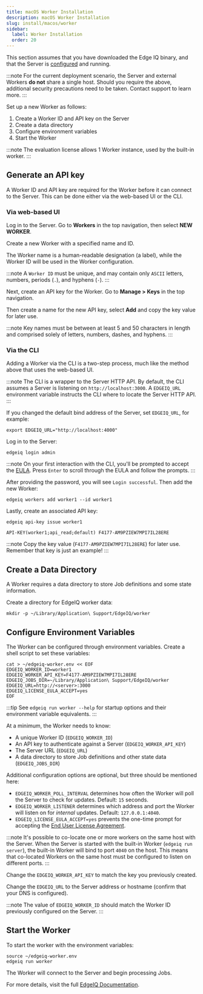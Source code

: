 ```yaml
---
title: macOS Worker Installation
description: macOS Worker Installation
slug: install/macos/worker
sidebar:
  label: Worker Installation
  order: 20
---
```


This section assumes that you have downloaded the Edge IQ binary, and that the Server is [configured](../server) and running.

:::note
For the current deployment scenario, the Server and external Workers **do not** share a single host.
Should you require the above, additional security precautions need to be taken. Contact support to learn more.
:::

Set up a new Worker as follows:

1. Create a Worker ID and API key on the Server
2. Create a data directory
3. Configure environment variables
4. Start the Worker

:::note
The evaluation license allows 1 Worker instance, used by the built-in worker.
:::

## Generate an API key

A Worker ID and API key are required for the Worker before it can connect to the Server. This can be done either via the web-based UI or the CLI.

### Via web-based UI

Log in to the Server. Go to **Workers** in the top navigation, then select **NEW WORKER**.

Create a new Worker with a specified name and ID.

The Worker name is a human-readable designation (a label), while the Worker ID will be used in the Worker configuration.

:::note
A `Worker ID` must be unique, and may contain only `ASCII` letters, numbers, periods (`.`), and hyphens (`-`).
:::

Next, create an API key for the Worker. Go to **Manage > Keys** in the top navigation.

Then create a name for the new API key, select **Add** and copy the key value for later use.

:::note
Key names must be between at least 5 and 50 characters in length and comprised solely of letters, numbers, dashes, and hyphens.
:::

### Via the CLI

Adding a Worker via the CLI is a two-step process, much like the method above that uses the web-based UI.

:::note
The CLI is a wrapper to the Server HTTP API.
By default, the CLI assumes a Server is listening on `http://localhost:3000`.
A `EDGEIQ_URL` environment variable instructs the CLI where to locate the Server HTTP API.
:::

If you changed the default bind address of the Server, set `EDGEIQ_URL`, for example:

```
export EDGEIQ_URL="http://localhost:4000"
```

Log in to the Server:

```
edgeiq login admin
```

:::note
On your first interaction with the CLI, you'll be prompted to accept the [EULA](/edge_iq/legal/eula/). Press `Enter` to scroll through the EULA and follow the prompts.
:::

After providing the password, you will see `Login successful`. Then add the new Worker:

```
edgeiq workers add worker1 --id worker1
```

Lastly, create an associated API key:

```
edgeiq api-key issue worker1
```

```
API-KEY(worker1;api_read;default) F4177-AM9PZIEW7MPI7IL28ERE
```

:::note
Copy the key value (`F4177-AM9PZIEW7MPI7IL28ERE`) for later use. Remember that key is just an example!
:::

## Create a Data Directory

A Worker requires a data directory to store Job definitions and some state information.

Create a directory for EdgeIQ worker data:

```
mkdir -p ~/Library/Application\ Support/EdgeIQ/worker
```

## Configure Environment Variables

The Worker can be configured through environment variables. Create a shell script to set these variables:

```
cat > ~/edgeiq-worker.env << EOF
EDGEIQ_WORKER_ID=worker1
EDGEIQ_WORKER_API_KEY=F4177-AM9PZIEW7MPI7IL28ERE
EDGEIQ_JOBS_DIR=~/Library/Application\ Support/EdgeIQ/worker
EDGEIQ_URL=http://<server>:3000
EDGEIQ_LICENSE_EULA_ACCEPT=yes
EOF
```

:::tip
See `edgeiq run worker --help` for startup options and their environment variable equivalents.
:::

At a minimum, the Worker needs to know:

- A unique Worker ID (`EDGEIQ_WORKER_ID`)
- An API key to authenticate against a Server (`EDGEIQ_WORKER_API_KEY`)
- The Server URL (`EDGEIQ_URL`)
- A data directory to store Job definitions and other state data (`EDGEIQ_JOBS_DIR`)

Additional configuration options are optional, but three should be mentioned here:

- `EDGEIQ_WORKER_POLL_INTERVAL` determines how often the Worker will poll the Server to check for updates. Default: `15` seconds.
- `EDGEIQ_WORKER_LISTENER` determines which address and port the Worker will listen on for _internal_ updates. Default: `127.0.0.1:4040`.
- `EDGEIQ_LICENSE_EULA_ACCEPT=yes` prevents the one-time prompt for accepting the [End User License Agreement](/eula).

:::note
It's possible to co-locate one or more workers on the same host with the Server. When the Server is started with the built-in Worker (`edgeiq run server`), the built-in Worker will bind to port `4040` on the host. This means that co-located Workers on the same host must be configured to listen on different ports.
:::

Change the `EDGEIQ_WORKER_API_KEY` to match the key you previously created.

Change the `EDGEIQ_URL` to the Server address or hostname (confirm that your DNS is configured).

:::note
The value of `EDGEIQ_WORKER_ID` should match the Worker ID previously configured on the Server.
:::

## Start the Worker

To start the worker with the environment variables:

```
source ~/edgeiq-worker.env
edgeiq run worker
```

The Worker will connect to the Server and begin processing Jobs.

For more details, visit the full [EdgeIQ Documentation](https://docs.behavure.ai/).
